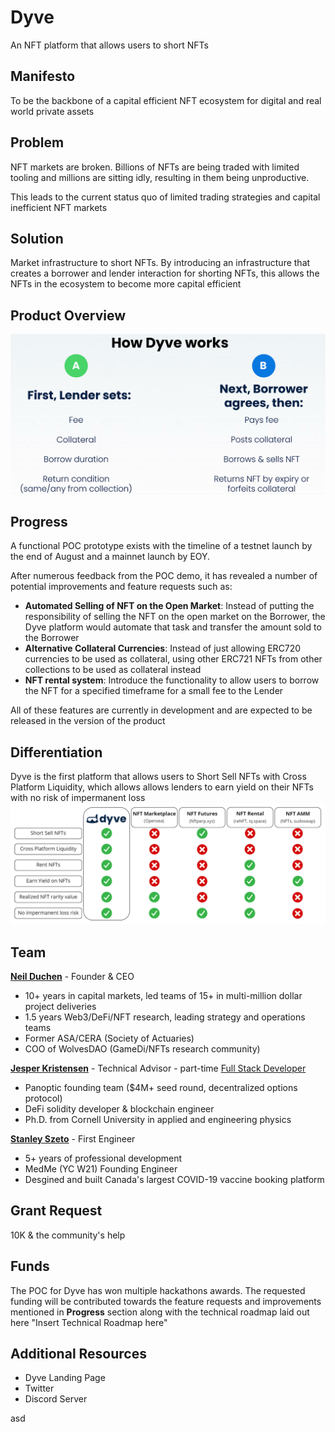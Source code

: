 # Dyve
An NFT platform that allows users to short NFTs

## Manifesto
To be the backbone of a capital efficient NFT ecosystem for digital and real world private assets

## Problem
NFT markets are broken. Billions of NFTs are being traded with limited tooling and millions are sitting idly, resulting in them being unproductive.

This leads to the current status quo of limited trading strategies and capital inefficient NFT markets

## Solution
Market infrastructure to short NFTs. By introducing an infrastructure that creates a borrower and lender interaction for shorting NFTs, this allows the NFTs in the ecosystem to become more capital efficient

## Product Overview
![User-Flow-pitch-deck|689x349](User-Flow-pitch-deck.PNG)

## Progress
A functional POC prototype exists with the timeline of a testnet launch by the end of August and a mainnet launch by EOY.

After numerous feedback from the POC demo, it has revealed a number of potential improvements and feature requests such as:
- **Automated Selling of NFT on the Open Market**: Instead of putting the responsibility of selling the NFT on the open market on the Borrower, the Dyve platform would automate that task and transfer the amount sold to the Borrower
- **Alternative Collateral Currencies**: Instead of just allowing ERC720 currencies to be used as collateral, using other ERC721 NFTs from other collections to be used as collateral instead
- **NFT rental system**: Introduce the functionality to allow users to borrow the NFT for a specified timeframe for a small fee to the Lender

All of these features are currently in development and are expected to be released in the version of the product

## Differentiation
Dyve is the first platform that allows users to Short Sell NFTs with Cross Platform Liquidity, which allows allows lenders to earn yield on their NFTs with no risk of impermanent loss
![differentiation|690x266](differentiation.PNG)

## Team
**[Neil Duchen](https://www.linkedin.com/in/neil-duchen/)** - Founder & CEO
- 10+ years in capital markets, led teams of 15+ in multi-million dollar project deliveries
- 1.5 years Web3/DeFi/NFT research, leading strategy and operations teams
- Former ASA/CERA (Society of Actuaries)
- COO of WolvesDAO (GameDi/NFTs research community)

**[Jesper Kristensen](https://www.linkedin.com/in/jespertoftkristensen/)** - Technical Advisor - part-time [Full Stack Developer](https://jesperkristensen58.github.io/)
- Panoptic founding team ($4M+ seed round, decentralized options protocol)
- DeFi solidity developer & blockchain engineer
- Ph.D. from Cornell University in applied and engineering physics

**[Stanley Szeto](https://www.linkedin.com/in/gwszeto/)** - First Engineer
- 5+ years of professional development
- MedMe (YC W21) Founding Engineer
- Desgined and built Canada's largest COVID-19 vaccine booking platform


## Grant Request
10K & the community's help

## Funds
The POC for Dyve has won multiple hackathons awards. The requested funding will be contributed towards the feature requests and improvements mentioned in **Progress** section along with the technical roadmap laid out here
"Insert Technical Roadmap here"

## Additional Resources
- Dyve Landing Page
- Twitter
- Discord Server

asd
